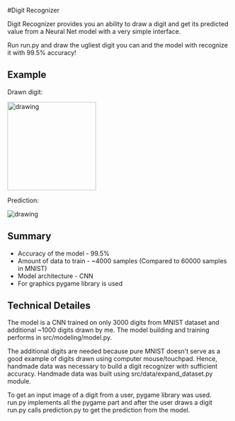 #Digit Recognizer

Digit Recognizer provides you an ability to draw a digit and get its predicted value from a Neural Net 
model with a very simple interface.

Run run.py and draw the ugliest digit you can and the model with recognize it with 99.5% accuracy!

## Example

Drawn digit:

<img src="/home/ilolio/PycharmProjects/Digit_Recognizer/README_Media/intro.png" alt="drawing" width="200"/>

Prediction:

<img src="/home/ilolio/PycharmProjects/Digit_Recognizer/README_Media/intro2.jpg" alt="drawing"/>
<br/>

## Summary
* Accuracy of the model - 99.5%
* Amount of data to train - ~4000 samples (Compared to 60000 samples in MNIST)
* Model architecture - CNN
* For graphics pygame library is used

## Technical Detailes
The model is a CNN trained on only 3000 digits from MNIST dataset and additional ~1000 digits drawn by me. 
The model building and training performs in src/modeling/model.py.

The additional digits are needed because pure MNIST doesn't serve as a good example of digits drawn using 
computer mouse/touchpad. Hence, handmade data was necessary to build a digit recognizer with sufficient 
accuracy. Handmade data was built using src/data/expand_dataset.py module.

To get an input image of a digit from a user, pygame library was used. run.py implements all the pygame 
part and after the user draws a digit run.py calls prediction.py to get the prediction from the model.